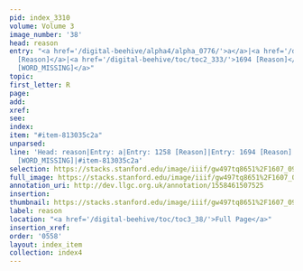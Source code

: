 ```yaml
---
pid: index_3310
volume: Volume 3
image_number: '38'
head: reason
entry: "<a href='/digital-beehive/alpha4/alpha_0776/'>a</a>|<a href='/digital-beehive/toc/toc2_245/'>1258
  [Reason]</a>|<a href='/digital-beehive/toc/toc2_333/'>1694 [Reason]</a>|<a href='/digital-beehive/toc/toc2_425/'>4466
  [WORD_MISSING]</a>"
topic: 
first_letter: R
page: 
add: 
xref: 
see: 
index: 
item: "#item-813035c2a"
unparsed: 
line: 'Head: reason|Entry: a|Entry: 1258 [Reason]|Entry: 1694 [Reason]|Entry: 4466
  [WORD_MISSING]|#item-813035c2a'
selection: https://stacks.stanford.edu/image/iiif/gw497tq8651%2F1607_0981/1865,2180,677,172/full/0/default.jpg
full_image: https://stacks.stanford.edu/image/iiif/gw497tq8651%2F1607_0981/full/full/0/default.jpg
annotation_uri: http://dev.llgc.org.uk/annotation/1558461507525
insertion: 
thumbnail: https://stacks.stanford.edu/image/iiif/gw497tq8651%2F1607_0981/1865,2180,677,172/150,/0/default.jpg
label: reason
location: "<a href='/digital-beehive/toc/toc3_38/'>Full Page</a>"
insertion_xref: 
order: '0558'
layout: index_item
collection: index4
---
```

